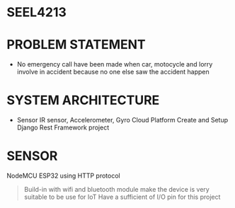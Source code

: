 # SEEL4213
# PROBLEM STATEMENT
- No emergency call have been made when car, motocycle and lorry involve in accident because no one else saw the accident happen
# SYSTEM ARCHITECTURE
- Sensor
IR sensor, Accelerometer, Gyro
Cloud Platform
Create and Setup Django Rest Framework project 
# SENSOR
NodeMCU ESP32 using HTTP protocol
> Build-in with wifi and bluetooth module make the device is very suitable to be use for IoT
> Have a sufficient of I/O pin for this project
